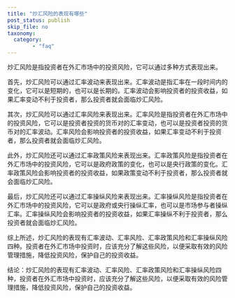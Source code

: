 ```yaml
---
title: "炒汇风险的表现有哪些"
post_status: publish
skip_file: no
taxonomy:
  category:
        - "faq"
---
```


炒汇风险是指投资者在外汇市场中的投资风险，它可以通过多种方式表现出来。

首先，炒汇风险可以通过汇率波动来表现出来。汇率波动是指汇率在一段时间内的变化，它可以是短期的，也可以是长期的。汇率波动会影响投资者的投资收益，如果汇率变动不利于投资者，那么投资者就会面临炒汇风险。

其次，炒汇风险可以通过汇率风险来表现出来。汇率风险是指投资者在外汇市场中的投资风险，它可以是投资者投资的货币对的汇率变动，也可以是投资者投资的货币对的汇率波动。汇率风险会影响投资者的投资收益，如果汇率变动不利于投资者，那么投资者就会面临炒汇风险。

此外，炒汇风险还可以通过汇率政策风险来表现出来。汇率政策风险是指投资者在外汇市场中的投资风险，它可以是政府政策的变化，也可以是央行政策的变化。汇率政策风险会影响投资者的投资收益，如果政策变动不利于投资者，那么投资者就会面临炒汇风险。

最后，炒汇风险还可以通过汇率操纵风险来表现出来。汇率操纵风险是指投资者在外汇市场中的投资风险，它可以是政府或央行操纵汇率，也可以是市场参与者操纵汇率。汇率操纵风险会影响投资者的投资收益，如果汇率操纵不利于投资者，那么投资者就会面临炒汇风险。

综上所述，炒汇风险的表现有汇率波动、汇率风险、汇率政策风险和汇率操纵风险四种。投资者在外汇市场中投资时，应该充分了解这些风险，以便采取有效的风险管理措施，降低投资风险，保护自己的投资收益。

结论：炒汇风险的表现有汇率波动、汇率风险、汇率政策风险和汇率操纵风险四种，投资者在外汇市场中投资时，应该充分了解这些风险，以便采取有效的风险管理措施，降低投资风险，保护自己的投资收益。
